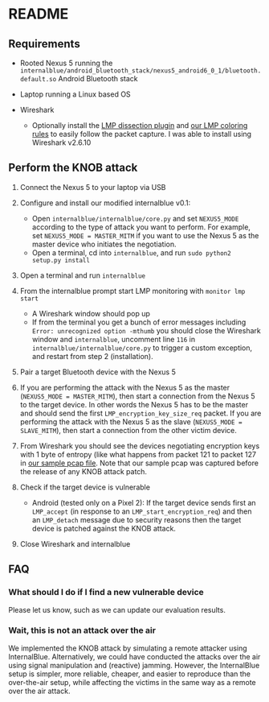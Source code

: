 # README

## Requirements

* Rooted Nexus 5 running the `internalblue/android_bluetooth_stack/nexus5_android6_0_1/bluetooth.default.so` Android Bluetooth stack

* Laptop running a Linux based OS 

* Wireshark
    * Optionally install the [LMP dissection plugin](https://github.com/greatscottgadgets/libbtbb) 
        and 
        [our LMP coloring rules](https://github.com/francozappa/knob/tree/master/wireshark)
        to easily follow the packet capture. I was able to install using Wireshark v2.6.10
 
## Perform the KNOB attack

1. Connect the Nexus 5 to your laptop via USB

2. Configure and install our modified internalblue v0.1:
    * Open `internalblue/internalblue/core.py` and set `NEXUS5_MODE` according
        to the type of attack you want to perform. For example, set
        `NEXUS5_MODE = MASTER_MITM` if you want to use the Nexus 5 as the
        master device who initiates the negotiation.
    * Open a terminal, cd into `internalblue`, and run `sudo python2 setup.py install`

3. Open a terminal and run `internalblue`

4. From the internalblue prompt start LMP monitoring with `monitor lmp start`
    * A Wireshark window should pop up
    * If from the terminal you get a bunch of error messages including `Error: unrecognized option -mthumb` 
      you should close the Wireshark window and `internalblue`, 
      uncomment line `116` in `internalblue/internalblue/core.py` to trigger a
      custom exception,  and restart from step 2 (installation).

4. Pair a target Bluetooth device with the Nexus 5

5. If you are performing the attack with the Nexus 5 as the master 
(`NEXUS5_MODE = MASTER_MITM`), then start
a connection from the Nexus 5 to the target device. In other words the Nexus 5
has to be the master and should send the first `LMP_encryption_key_size_req`
packet. If you are performing the attack with the Nexus 5 as the 
slave (`NEXUS5_MODE = SLAVE_MITM`), 
then start a connection from the other victim device.

6. From Wireshark you should see the devices negotiating encryption keys with 1 byte
    of entropy (like what happens from packet 121 to packet 127 in
    [our sample pcap file](https://github.com/francozappa/knob/blob/master/poc-internalblue/sample-nexmaster-galaxys9slave.pcapng). Note that our sample pcap was captured before the release of any KNOB attack patch.

7. Check if the target device is vulnerable
    * Android (tested only on a Pixel 2): If the target device sends first an `LMP_accept` (in response to an `LMP_start_encryption_req`) and then an `LMP_detach` message due to security reasons then the target device is patched against the KNOB attack.

8. Close Wireshark and internalblue

## FAQ

### What should I do if I find a new vulnerable device

Please let us know, such as we can update our evaluation results.

### Wait, this is not an attack over the air

We implemented the KNOB attack by simulating a remote attacker
using InternalBlue. Alternatively, we could have conducted
the attacks over the air using signal manipulation and
(reactive) jamming. However, the InternalBlue setup is
simpler, more reliable, cheaper, and easier to reproduce than
the over-the-air setup, while affecting the victims in the same
way as a remote over the air attack.

